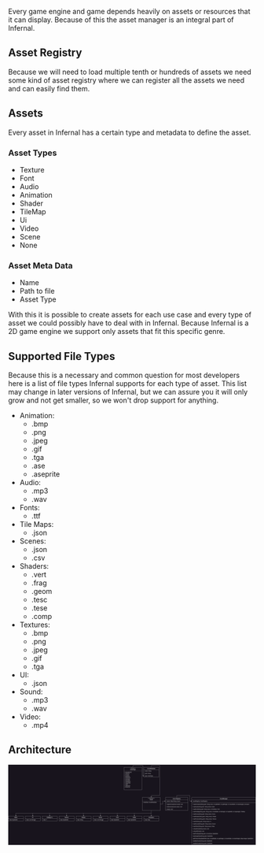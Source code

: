 Every game engine and game depends heavily on assets or resources that it can display. Because of this the asset manager
is an integral part of Infernal.

## Asset Registry

Because we will need to load multiple tenth or hundreds of assets we need some kind of asset registry where we can
register all the assets we need and can easily find them.

## Assets

Every asset in Infernal has a certain type and metadata to define the asset.

### Asset Types

- Texture
- Font
- Audio
- Animation
- Shader
- TileMap
- Ui
- Video
- Scene
- None

### Asset Meta Data

- Name
- Path to file
- Asset Type

With this it is possible to create assets for each use case and every type of asset we could possibly have to deal with
in Infernal. Because Infernal is a 2D game engine we support only assets that fit this specific genre.

## Supported File Types

Because this is a necessary and common question for most developers here is a list of file types Infernal supports for
each type of asset. This list may change in later versions of Infernal, but we can assure you it will only grow and not
get smaller, so we won't drop support for anything.

- Animation:
    - .bmp
    - .png
    - .jpeg
    - .gif
    - .tga
    - .ase
    - .aseprite
- Audio:
    - .mp3
    - .wav
- Fonts:
    - .ttf
- Tile Maps:
    - .json
- Scenes:
    - .json
    - .csv
- Shaders:
    - .vert
    - .frag
    - .geom
    - .tesc
    - .tese
    - .comp
- Textures:
    - .bmp
    - .png
    - .jpeg
    - .gif
    - .tga
- UI:
    - .json
- Sound:
    - .mp3
    - .wav
- Video:
    - .mp4

## Architecture

![Asset Manager](../assets/images/diagrams/asset_manager.png)